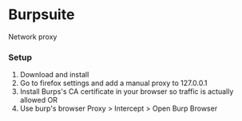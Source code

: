 # Burpsuite

Network proxy

### Setup

1. Download and install
2. Go to firefox settings and add a manual proxy to 127.0.0.1
3. Install Burps's CA certificate in your browser so traffic is actually allowed
OR
4. Use burp's browser Proxy > Intercept > Open Burp Browser